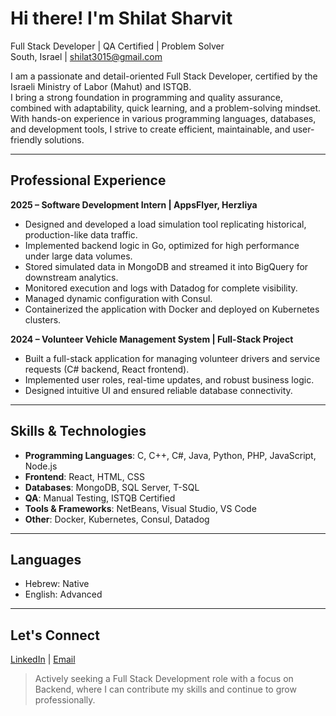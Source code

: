 # Hi there! I'm Shilat Sharvit 

 Full Stack Developer | QA Certified | Problem Solver  
 South, Israel |  shilat3015@gmail.com  

I am a passionate and detail-oriented Full Stack Developer, certified by the Israeli Ministry of Labor (Mahut) and ISTQB.  
I bring a strong foundation in programming and quality assurance, combined with adaptability, quick learning, and a problem-solving mindset.  
With hands-on experience in various programming languages, databases, and development tools, I strive to create efficient, maintainable, and user-friendly solutions.

---

##  Professional Experience

**2025 – Software Development Intern | AppsFlyer, Herzliya**  
- Designed and developed a load simulation tool replicating historical, production-like data traffic.  
- Implemented backend logic in Go, optimized for high performance under large data volumes.  
- Stored simulated data in MongoDB and streamed it into BigQuery for downstream analytics.  
- Monitored execution and logs with Datadog for complete visibility.  
- Managed dynamic configuration with Consul.  
- Containerized the application with Docker and deployed on Kubernetes clusters.

**2024 – Volunteer Vehicle Management System | Full-Stack Project**  
- Built a full-stack application for managing volunteer drivers and service requests (C# backend, React frontend).  
- Implemented user roles, real-time updates, and robust business logic.  
- Designed intuitive UI and ensured reliable database connectivity.

---

##  Skills & Technologies

- **Programming Languages**: C, C++, C#, Java, Python, PHP, JavaScript, Node.js  
- **Frontend**: React, HTML, CSS  
- **Databases**: MongoDB, SQL Server, T-SQL  
- **QA**: Manual Testing, ISTQB Certified  
- **Tools & Frameworks**: NetBeans, Visual Studio, VS Code  
- **Other**: Docker, Kubernetes, Consul, Datadog

---

##  Languages
- Hebrew: Native  
- English: Advanced

---

##  Let's Connect
[LinkedIn](https://www.linkedin.com/in/shilat-sharvit-b90164378/) | [Email](mailto:shilat3015@gmail.com)

> Actively seeking a Full Stack Development role with a focus on Backend, where I can contribute my skills and continue to grow professionally.

